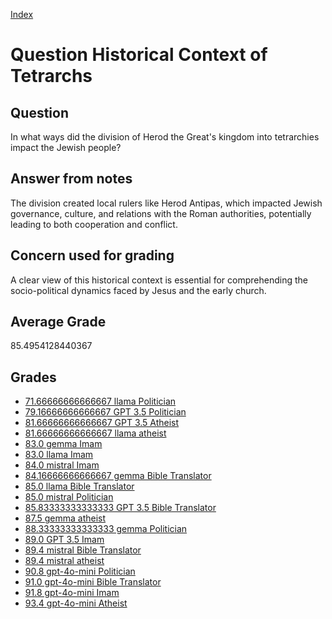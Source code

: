 
[Index](../../index.md)
# Question Historical Context of Tetrarchs
## Question
In what ways did the division of Herod the Great's kingdom into tetrarchies impact the Jewish people?

## Answer from notes
The division created local rulers like Herod Antipas, which impacted Jewish governance, culture, and relations with the Roman authorities, potentially leading to both cooperation and conflict.

## Concern used for grading
A clear view of this historical context is essential for comprehending the socio-political dynamics faced by Jesus and the early church.

## Average Grade
85.4954128440367

## Grades
 * [71.66666666666667 llama Politician](../answers/llama_Politician/Historical_Context_of_Tetrarchs.md)
 * [79.16666666666667 GPT 3.5 Politician](../answers/GPT_3.5_Politician/Historical_Context_of_Tetrarchs.md)
 * [81.66666666666667 GPT 3.5 Atheist](../answers/GPT_3.5_Atheist/Historical_Context_of_Tetrarchs.md)
 * [81.66666666666667 llama atheist](../answers/llama_atheist/Historical_Context_of_Tetrarchs.md)
 * [83.0 gemma Imam](../answers/gemma_Imam/Historical_Context_of_Tetrarchs.md)
 * [83.0 llama Imam](../answers/llama_Imam/Historical_Context_of_Tetrarchs.md)
 * [84.0 mistral Imam](../answers/mistral_Imam/Historical_Context_of_Tetrarchs.md)
 * [84.16666666666667 gemma Bible Translator](../answers/gemma_Bible_Translator/Historical_Context_of_Tetrarchs.md)
 * [85.0 llama Bible Translator](../answers/llama_Bible_Translator/Historical_Context_of_Tetrarchs.md)
 * [85.0 mistral Politician](../answers/mistral_Politician/Historical_Context_of_Tetrarchs.md)
 * [85.83333333333333 GPT 3.5 Bible Translator](../answers/GPT_3.5_Bible_Translator/Historical_Context_of_Tetrarchs.md)
 * [87.5 gemma atheist](../answers/gemma_atheist/Historical_Context_of_Tetrarchs.md)
 * [88.33333333333333 gemma Politician](../answers/gemma_Politician/Historical_Context_of_Tetrarchs.md)
 * [89.0 GPT 3.5 Imam](../answers/GPT_3.5_Imam/Historical_Context_of_Tetrarchs.md)
 * [89.4 mistral Bible Translator](../answers/mistral_Bible_Translator/Historical_Context_of_Tetrarchs.md)
 * [89.4 mistral atheist](../answers/mistral_atheist/Historical_Context_of_Tetrarchs.md)
 * [90.8 gpt-4o-mini Politician](../answers/gpt-4o-mini_Politician/Historical_Context_of_Tetrarchs.md)
 * [91.0 gpt-4o-mini Bible Translator](../answers/gpt-4o-mini_Bible_Translator/Historical_Context_of_Tetrarchs.md)
 * [91.8 gpt-4o-mini Imam](../answers/gpt-4o-mini_Imam/Historical_Context_of_Tetrarchs.md)
 * [93.4 gpt-4o-mini Atheist](../answers/gpt-4o-mini_Atheist/Historical_Context_of_Tetrarchs.md)
